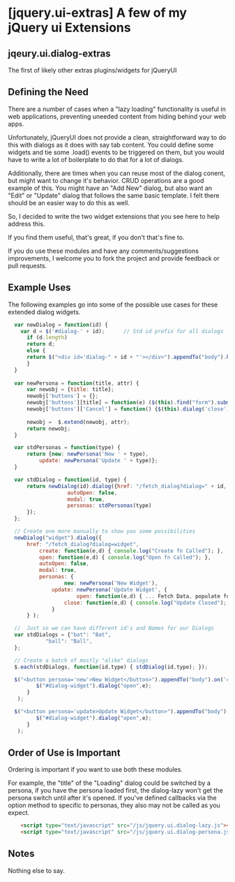 [jquery.ui-extras] A few of my jQuery ui Extensions
===========================================================

jqeury.ui.dialog-extras
----------------------------------------

The first of likely other extras plugins/widgets for jQueryUI

Defining the Need
----------------------------------------

There are a number of cases when a "lazy loading" functionality is
useful in web applications, preventing uneeded content from hiding
behind your web apps.

Unfortunately, jQueryUI does not provide a clean, straightforward way
to do this with dialogs as it does with say tab content. You could define 
some widgets and tie some .load() events to be triggered on them, but you 
would have to write a lot of boilerplate to do that for a lot of dialogs.

Additionally, there are times when you can reuse most of the dialog
conent, but might want to change it's behavior.  CRUD operations are a
good example of this.  You might have an "Add New" dialog, but also
want an "Edit" or "Update" dialog that follows the same basic
template.  I felt there should be an easier way to do this as well.

So, I decided to write the two widget extensions that you see here to help address this.

If you find them useful, that's great, if you don't that's fine to.

If you do use these modules and have any comments/suggestions
improvements, I welcome you to fork the project and provide feedback or pull
requests.

Example Uses
------------

The following examples go into some of the possible use cases for these extended dialog 
widgets.

```js
  var newDialog = function(id) { 
    var d = $('#dialog-' + id);      // Std id prefix for all dialogs
      if (d.length) 
	  return d;
      else {
	  return $("<div id='dialog-" + id + "'></div>").appendTo("body").hide();
      }
  }
  
  var newPersona = function(title, attr) {
      var newobj = {title: title};
      newobj['buttons'] = {};
      newobj['buttons'][title] = function(e) ($(this).find("form").submit());
      newobj['buttons']['Cancel'] = function() {$(this).dialog('close');};
      
      newobj =  $.extend(newobj, attr);
      return newobj;
  }

  var stdPersonas = function(type) {
      return {new: newPersona('New ' + type),
	      update: newPersona('Update ' + type)};
  }

  var stdDialog = function(id, type) { 
      return newDialog(id).dialog({href: "/fetch_dialog?dialog=" + id,
				   autoOpen: false,
				   modal: true,
				   personas: stdPersonas(type)
      });
  };

  // Create one more manually to show you some possibilities
  newDialog("widget").dialog({
	  href: "/fetch_dialog?dialog=widget", 
	      create: function(e,d) { console.log("Create fn Called"); },
	      open: function(e,d) { console.log("Open fn Called"); },
	      autoOpen: false,
	      modal: true,
	      personas: { 
		          new: newPersona('New Widget'),
			  update: newPersona('Update Widget', {
			          open: function(e,d) { ... Fetch Data, populate form ... };
				  close: function(e,d) { console.log("Update Closed"); }})
		      }
      } );

  //  Just so we can have different id's and Names for our Dialogs
  var stdDialogs = {"bat": "Bat",
		    "ball": "Ball",
  };

  // Create a batch of mostly "alike" dialogs
  $.each(stdDialogs, function(id,type) { stdDialog(id,type); });

  $("<button persona='new'>New Widget</button>").appendTo("body").on('click', function(e) {
  	     $("#dialog-widget").dialog("open",e);
      }
   );

  $("<button persona='update>Update Widget</button>").appendTo("body").on('click', function(e) {
  	     $("#dialog-widget").dialog("open",e);
      }
   );


```

Order of Use is Important
-------------------------

Ordering is important if you want to use both these modules.

For example, the "title" of the "Loading" dialog could be switched by
a persona, if you have the persona loaded first, the dialog-lazy won't
get the persona switch until after it's opened.  If you've defined
callbacks via the option method to specific to personas, they also may
not be called as you expect.

```html
    <script type="text/javascript" src="/js/jquery.ui.dialog-lazy.js"></script>
    <script type="text/javascript" src="/js/jquery.ui.dialog-persona.js"></script>
```

Notes 
-----

Nothing else to say.
